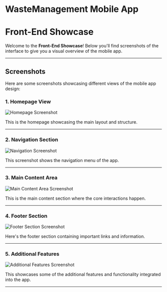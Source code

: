 # WasteManagement Mobile App



# Front-End Showcase

Welcome to the **Front-End Showcase**! Below you'll find screenshots of the interface to give you a visual overview of the mobile app.

---

## Screenshots

Here are some screenshots showcasing different views of the mobile app design:

### 1. **Homepage View**

![Homepage Screenshot](https://github.com/user-attachments/assets/7fce5717-2156-496e-805b-c82c64dc5e1d)

This is the homepage showcasing the main layout and structure.

---

### 2. **Navigation Section**

![Navigation Screenshot](https://github.com/user-attachments/assets/cd826d78-cd17-426a-9afa-d923148d5fbb)

This screenshot shows the navigation menu of the app.

---

### 3. **Main Content Area**

![Main Content Area Screenshot](https://github.com/user-attachments/assets/d60bf17d-670e-4a38-8ea1-0c15d39bd147)

This is the main content section where the core interactions happen.

---

### 4. **Footer Section**

![Footer Section Screenshot](https://github.com/user-attachments/assets/1a907150-8c02-4da1-818a-00b6dd293e6a)

Here's the footer section containing important links and information.

---

### 5. **Additional Features**

![Additional Features Screenshot](https://github.com/user-attachments/assets/83399359-ec4b-4b11-8a77-d7dbf9e8fb49)

This showcases some of the additional features and functionality integrated into the app.

---

